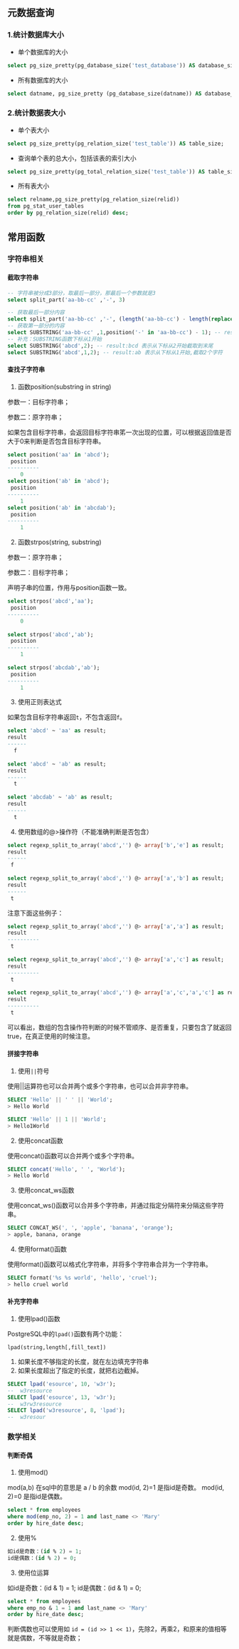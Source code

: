## 元数据查询

### 1.统计数据库大小

* 单个数据库的大小

```sql
select pg_size_pretty(pg_database_size('test_database')) AS database_size;
```

* 所有数据库的大小

```sql
select datname, pg_size_pretty (pg_database_size(datname)) AS database_size from pg_database;
```

### 2.统计数据表大小

* 单个表大小

```sql
select pg_size_pretty(pg_relation_size('test_table')) AS table_size;
```

* 查询单个表的总大小，包括该表的索引大小

```sql
select pg_size_pretty(pg_total_relation_size('test_table')) AS table_size;
```

* 所有表大小

```sql
select relname,pg_size_pretty(pg_relation_size(relid)) 
from pg_stat_user_tables 
order by pg_relation_size(relid) desc;
```

## 常用函数

### 字符串相关

#### 截取字符串

```sql
-- 字符串被分成3部分，取最后一部分，那最后一个参数就是3
select split_part('aa-bb-cc' ,'-', 3)

-- 获取最后一部分内容
select split_part('aa-bb-cc' ,'-', (length('aa-bb-cc') - length(replace('aa-bb-cc','-','')) + 1)); -- result:cc
-- 获取第一部分的内容
select SUBSTRING('aa-bb-cc' ,1,position('-' in 'aa-bb-cc') - 1); -- result:aa
-- 补充：SUBSTRING函数下标从1开始
select SUBSTRING('abcd',2); -- result:bcd 表示从下标从2开始截取到末尾
select SUBSTRING('abcd',1,2); -- result:ab 表示从下标从1开始,截取2个字符
```

#### 查找子字符串

1. 函数position(substring in string)

参数一：目标字符串；

参数二：原字符串；

如果包含目标字符串，会返回目标字符串笫一次出现的位置，可以根据返回值是否大于0来判断是否包含目标字符串。

```sql
select position('aa' in 'abcd');
 position 
----------
    0
select position('ab' in 'abcd');
 position 
----------
    1
select position('ab' in 'abcdab');
 position 
----------
    1
```

2. 函数strpos(string, substring)

参数一：原字符串；

参数二：目标字符串；

声明子串的位置，作用与position函数一致。

```sql
select strpos('abcd','aa');
 position 
----------
    0
 
select strpos('abcd','ab');
 position 
----------
    1
 
select strpos('abcdab','ab');
 position 
----------
    1
```

3. 使用正则表达式

如果包含目标字符串返回`t`，不包含返回`f`。

```sql
select 'abcd' ~ 'aa' as result;
result
------
  f 
    
select 'abcd' ~ 'ab' as result;
result
------
  t 
    
select 'abcdab' ~ 'ab' as result;
result
------
  t
```

4. 使用数组的@>操作符（不能准确判断是否包含）

```sql
select regexp_split_to_array('abcd','') @> array['b','e'] as result;
result
------
 f
 
select regexp_split_to_array('abcd','') @> array['a','b'] as result;
result
------
 t
```

注意下面这些例子：

```sql
select regexp_split_to_array('abcd','') @> array['a','a'] as result;
result
----------
 t
 
select regexp_split_to_array('abcd','') @> array['a','c'] as result;
result
----------
 t
 
select regexp_split_to_array('abcd','') @> array['a','c','a','c'] as result;
result
----------
 t
```

可以看出，数组的包含操作符判断的时候不管顺序、是否重复，只要包含了就返回true，在真正使用的时候注意。

#### 拼接字符串

1. 使用`||`符号

使用||运算符也可以合并两个或多个字符串，也可以合并非字符串。

```sql
SELECT 'Hello' || ' ' || 'World';
> Hello World

SELECT 'Hello' || 1 || 'World';
> Hello1World
```

2. 使用concat函数

使用concat()函数可以合并两个或多个字符串。

```sql
SELECT concat('Hello', ' ', 'World');
> Hello World
```

3. 使用concat_ws函数

使用concat_ws()函数可以合并多个字符串，并通过指定分隔符来分隔这些字符串。

```sql
SELECT CONCAT_WS(', ', 'apple', 'banana', 'orange');
> apple, banana, orange
```

4. 使用format()函数

使用format()函数可以格式化字符串，并将多个字符串合并为一个字符串。

```sql
SELECT format('%s %s world', 'hello', 'cruel');
> hello cruel world
```

#### 补充字符串

1. 使用lpad()函数

PostgreSQL中的`lpad()`函数有两个功能：

`lpad(string,length[,fill_text])`

1. 如果长度不够指定的长度，就在左边填充字符串
2. 如果长度超出了指定的长度，就把右边截掉。

```sql
SELECT lpad('esource', 10, 'w3r');
--  w3resource
SELECT lpad('esource', 13, 'w3r');
--  w3rw3resource
SELECT lpad('w3resource', 8, 'lpad');
--  w3resour
```

### 数学相关

#### 判断奇偶

1. 使用mod()

mod(a,b) 在sql中的意思是 a / b 的余数
mod(id, 2)=1 是指id是奇数。
mod(id, 2)=0 是指id是偶数。

```sql
select * from employees 
where mod(emp_no, 2) = 1 and last_name <> 'Mary' 
order by hire_date desc;
```

2. 使用%

```sql
如id是奇数：(id % 2) = 1;
id是偶数：(id % 2) = 0;
```

3. 使用位运算

如id是奇数：(id & 1) = 1;
id是偶数：(id & 1) = 0;

```sql
select * from employees 
where emp_no & 1 = 1 and last_name <> 'Mary' 
order by hire_date desc;
```

判断偶数也可以使用如 `id = (id >> 1 << 1)`，先除2，再乘2，和原来的值相等就是偶数，不等就是奇数；
